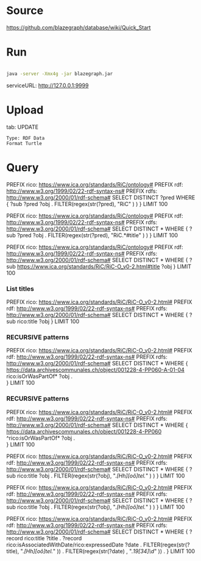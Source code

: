 # Source

https://github.com/blazegraph/database/wiki/Quick_Start

# Run

``` bash

java -server -Xmx4g -jar blazegraph.jar
```

serviceURL: http://127.0.0.1:9999

# Upload

tab: UPDATE

    Type: RDF Data
    Format Turtle
    
    
# Query

PREFIX rico: <https://www.ica.org/standards/RiC/ontology#>
PREFIX rdf: <http://www.w3.org/1999/02/22-rdf-syntax-ns#>
PREFIX rdfs: <http://www.w3.org/2000/01/rdf-schema#>
SELECT DISTINCT ?pred WHERE {
  ?sub ?pred ?obj .
  FILTER(regex(str(?pred), "RiC" ) )
} 
LIMIT 100

PREFIX rico: <https://www.ica.org/standards/RiC/ontology#>
PREFIX rdf: <http://www.w3.org/1999/02/22-rdf-syntax-ns#>
PREFIX rdfs: <http://www.w3.org/2000/01/rdf-schema#>
SELECT DISTINCT * WHERE {
  ?sub ?pred ?obj .
  FILTER(regex(str(?pred), "RiC.*#title" ) )
} 
LIMIT 100


PREFIX rico: <https://www.ica.org/standards/RiC/ontology#>
PREFIX rdf: <http://www.w3.org/1999/02/22-rdf-syntax-ns#>
PREFIX rdfs: <http://www.w3.org/2000/01/rdf-schema#>
SELECT DISTINCT * WHERE {
  ?sub <https://www.ica.org/standards/RiC/RiC-O_v0-2.html#title> ?obj 
} 
LIMIT 100

### List titles

PREFIX rico: <https://www.ica.org/standards/RiC/RiC-O_v0-2.html#>
PREFIX rdf: <http://www.w3.org/1999/02/22-rdf-syntax-ns#>
PREFIX rdfs: <http://www.w3.org/2000/01/rdf-schema#>
SELECT DISTINCT * WHERE {
  ?sub rico:title ?obj 
} 
LIMIT 100

### RECURSIVE patterns

PREFIX rico: <https://www.ica.org/standards/RiC/RiC-O_v0-2.html#>
PREFIX rdf: <http://www.w3.org/1999/02/22-rdf-syntax-ns#>
PREFIX rdfs: <http://www.w3.org/2000/01/rdf-schema#>
SELECT DISTINCT * WHERE {
  <https://data.archivescommunales.ch/object/001228-4-PP060-A-01-04> rico:isOrWasPartOf* ?obj .  
} 
LIMIT 100


### RECURSIVE patterns

PREFIX rico: <https://www.ica.org/standards/RiC/RiC-O_v0-2.html#>
PREFIX rdf: <http://www.w3.org/1999/02/22-rdf-syntax-ns#>
PREFIX rdfs: <http://www.w3.org/2000/01/rdf-schema#>
SELECT DISTINCT * WHERE {
  <https://data.archivescommunales.ch/object/001228-4-PP060> ^rico:isOrWasPartOf* ?obj .  
} 
LIMIT 100


PREFIX rico: <https://www.ica.org/standards/RiC/RiC-O_v0-2.html#>
PREFIX rdf: <http://www.w3.org/1999/02/22-rdf-syntax-ns#>
PREFIX rdfs: <http://www.w3.org/2000/01/rdf-schema#>
SELECT DISTINCT * WHERE {
  ?sub rico:title ?obj .
  FILTER(regex(str(?obj), ".*[Hh][oô]tel.*" ) )
} 
LIMIT 100


PREFIX rico: <https://www.ica.org/standards/RiC/RiC-O_v0-2.html#>
PREFIX rdf: <http://www.w3.org/1999/02/22-rdf-syntax-ns#>
PREFIX rdfs: <http://www.w3.org/2000/01/rdf-schema#>
SELECT DISTINCT * WHERE {
  ?sub rico:title ?obj .
  FILTER(regex(str(?obj), ".*[Hh][oô]tel.*" ) )
} 
LIMIT 100

PREFIX rico: <https://www.ica.org/standards/RiC/RiC-O_v0-2.html#>
PREFIX rdf: <http://www.w3.org/1999/02/22-rdf-syntax-ns#>
PREFIX rdfs: <http://www.w3.org/2000/01/rdf-schema#>
SELECT DISTINCT * WHERE {
  ?record rico:title ?title .
  ?record rico:isAssociatedWithDate/rico:expressedDate ?date .
  FILTER(regex(str(?title), ".*[Hh][oô]tel.*" )) .
  FILTER(regex(str(?date) , ".*19[34]\\d*"     )) .
} 
LIMIT 100